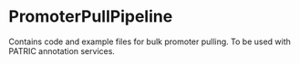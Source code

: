 # PromoterPullPipeline
Contains code and example files for bulk promoter pulling. To be used with PATRIC annotation services.
